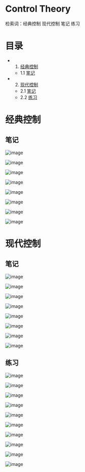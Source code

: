 # Control Theory 
检索词：经典控制 现代控制 笔记 练习

# 目录
* 1. [经典控制](#经典控制)
  * 1.1 [笔记](#笔记)

* 2. [现代控制](#现代控制)
  * 2.1 [笔记](#笔记) 
  * 2.2 [练习](#练习) 

# 经典控制
## 笔记
![image](https://github.com/Robotics-Zhikai/Courses-Code/tree/master/Control%20theory/images/image1.jpeg)

![image](https://github.com/Robotics-Zhikai/Courses-Code/tree/master/Control%20theory/images/image2.jpeg)

![image](https://github.com/Robotics-Zhikai/Courses-Code/tree/master/Control%20theory/images/image3.jpeg)

![image](https://github.com/Robotics-Zhikai/Courses-Code/tree/master/Control%20theory/images/image4.jpeg)

![image](https://github.com/Robotics-Zhikai/Courses-Code/tree/master/Control%20theory/images/image5.jpeg)

![image](https://github.com/Robotics-Zhikai/Courses-Code/tree/master/Control%20theory/images/image6.jpeg)

![image](https://github.com/Robotics-Zhikai/Courses-Code/tree/master/Control%20theory/images/image7.jpeg)

![image](https://github.com/Robotics-Zhikai/Courses-Code/tree/master/Control%20theory/images/image8.jpeg)

# 现代控制
## 笔记
![image](https://github.com/Robotics-Zhikai/Courses-Code/tree/master/Control%20theory/images/image9.jpeg)

![image](https://github.com/Robotics-Zhikai/Courses-Code/tree/master/Control%20theory/images/image10.jpeg)

![image](https://github.com/Robotics-Zhikai/Courses-Code/tree/master/Control%20theory/images/image11.jpeg)

![image](https://github.com/Robotics-Zhikai/Courses-Code/tree/master/Control%20theory/images/image12.jpeg)

![image](https://github.com/Robotics-Zhikai/Courses-Code/tree/master/Control%20theory/images/image13.jpeg)

![image](https://github.com/Robotics-Zhikai/Courses-Code/tree/master/Control%20theory/images/image14.jpeg)

![image](https://github.com/Robotics-Zhikai/Courses-Code/tree/master/Control%20theory/images/image15.jpeg)

![image](https://github.com/Robotics-Zhikai/Courses-Code/tree/master/Control%20theory/images/image16.jpeg)

## 练习
![image](https://github.com/Robotics-Zhikai/Courses-Code/tree/master/Control%20theory/images/image17.jpeg)

![image](https://github.com/Robotics-Zhikai/Courses-Code/tree/master/Control%20theory/images/image18.jpeg)

![image](https://github.com/Robotics-Zhikai/Courses-Code/tree/master/Control%20theory/images/image19.jpeg)

![image](https://github.com/Robotics-Zhikai/Courses-Code/tree/master/Control%20theory/images/image20.jpeg)

![image](https://github.com/Robotics-Zhikai/Courses-Code/tree/master/Control%20theory/images/image21.jpeg)

![image](https://github.com/Robotics-Zhikai/Courses-Code/tree/master/Control%20theory/images/image22.jpeg)

![image](https://github.com/Robotics-Zhikai/Courses-Code/tree/master/Control%20theory/images/image23.jpeg)

![image](https://github.com/Robotics-Zhikai/Courses-Code/tree/master/Control%20theory/images/image24.jpeg)

![image](https://github.com/Robotics-Zhikai/Courses-Code/tree/master/Control%20theory/images/image25.jpeg)

![image](https://github.com/Robotics-Zhikai/Courses-Code/tree/master/Control%20theory/images/image26.jpeg)


